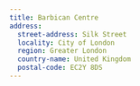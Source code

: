 ```yaml
---
title: Barbican Centre
address:
  street-address: Silk Street
  locality: City of London
  region: Greater London
  country-name: United Kingdom
  postal-code: EC2Y 8DS
---
```

